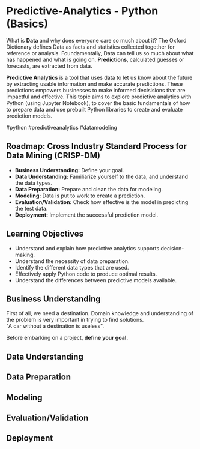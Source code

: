 # Predictive-Analytics - Python (Basics)

What is <b>Data</b> and why does everyone care so much about it? The Oxford Dictionary defines Data as facts and statistics collected together for reference or analysis. Foundamentally, Data can tell us so much about what has happened and what is going on. <b>Predictions</b>, calculated guesses or forecasts, are extracted from data.

<b>Predictive Analytics</b> is a tool that uses data to let us know about the future by extracting usable information and make accurate predictions. These predictions empowers businesses to make informed decisisions that are impactful and effective. This topic aims to explore predictive analytics with Python (using Jupyter Notebook), to cover the basic fundamentals of how to prepare data and use prebuilt Python libraries to create and evaluate prediction models. 

#python #predictiveanalytics #datamodeling

## Roadmap: Cross Industry Standard Process for Data Mining (CRISP-DM)
- <b>Business Understanding:</b> Define your goal.
- <b>Data Understanding:</b> Familiarize yourself to the data, and understand the data types.
- <b>Data Preparation:</b> Prepare and clean the data for modeling. 
- <b>Modeling:</b> Data is put to work to create a prediction. 
- <b>Evaluation/Validation:</b> Check how effective is the model in predicting the test data.
- <b>Deployment:</b> Implement the successful prediction model.

## Learning Objectives

- Understand and explain how predictive analytics supports decision-making.
- Understand the necessity of data preparation.
- Identify the different data types that are used.
- Effectively apply Python code to produce optimal results.
- Understand the differences between predictive models available.


## Business Understanding

First of all, we need a destination. Domain knowledge and understanding of the problem is very important in trying to find solutions.  
"A car without a destination is useless".

Before embarking on a project, <b>define your goal.</b>

## Data Understanding

## Data Preparation

## Modeling

## Evaluation/Validation

## Deployment
